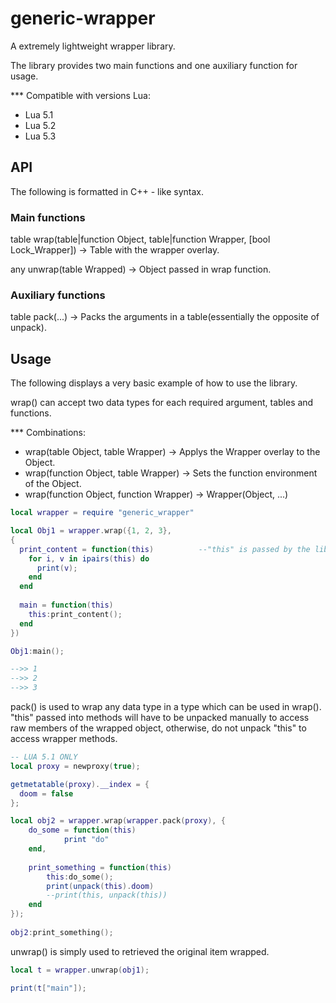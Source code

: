 # generic-wrapper
A extremely lightweight wrapper library.

The library provides two main functions and one auxiliary function for usage.

*** Compatible with versions Lua:
  * Lua 5.1
  * Lua 5.2
  * Lua 5.3


API
---

The following is formatted in C++ - like syntax.

### Main functions

table wrap(table|function Object, table|function Wrapper, [bool Lock_Wrapper]) -> Table with the wrapper overlay.

any unwrap(table Wrapped) -> Object passed in wrap function.

### Auxiliary functions

table pack(...) -> Packs the arguments in a table(essentially the opposite of unpack).


Usage
---

The following displays a very basic example of how to use the library.

wrap() can accept two data types for each required argument, tables and functions.

*** Combinations:
  * wrap(table Object, table Wrapper)       -> Applys the Wrapper overlay to the Object.
  * wrap(function Object, table Wrapper)    -> Sets the function environment of the Object.
  * wrap(function Object, function Wrapper) -> Wrapper(Object, ...)

```lua
local wrapper = require "generic_wrapper"

local Obj1 = wrapper.wrap({1, 2, 3}, 
{
  print_content = function(this)          --"this" is passed by the library and behaves as the same as "self"
    for i, v in ipairs(this) do
      print(v);
    end
  end
  
  main = function(this)
    this:print_content();
  end
})

Obj1:main();

-->> 1
-->> 2
-->> 3
```

pack() is used to wrap any data type in a type which can be used in wrap(). "this" passed into methods will have to be unpacked manually to access raw members of the wrapped object, otherwise, do not unpack "this" to access wrapper methods.

```lua
-- LUA 5.1 ONLY
local proxy = newproxy(true);

getmetatable(proxy).__index = {
  doom = false
};

local obj2 = wrapper.wrap(wrapper.pack(proxy), {
    do_some = function(this)
            print "do"
    end,
    
    print_something = function(this)
        this:do_some();
        print(unpack(this).doom)
        --print(this, unpack(this))
    end
});
            
obj2:print_something();
```

unwrap() is simply used to retrieved the original item wrapped.

```lua
local t = wrapper.unwrap(obj1);

print(t["main"]);
```
